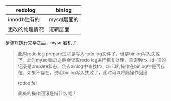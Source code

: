 | redolog        | binlog      |
| -------------- | ----------- |
| innodb独有的   | mysql层面的 |
| 更改的物理情况 | 逻辑层面    |







步骤12执行完毕之后，mysql宕机了

> 此时redo log prepare过程是写入redo log文件了，但是binlog写入失败了，此时mysql重启之后会读取redo log进行恢复处理，查询到trx_id=10的记录是prepare状态，会去binlog中查找trx_id=10的操作在binlog中是否存在，如果不存在，说明binlog写入失败了，此时可以将此操作回滚
>
> todoqifei
>
> 此处的操作回滚是指什么呢？